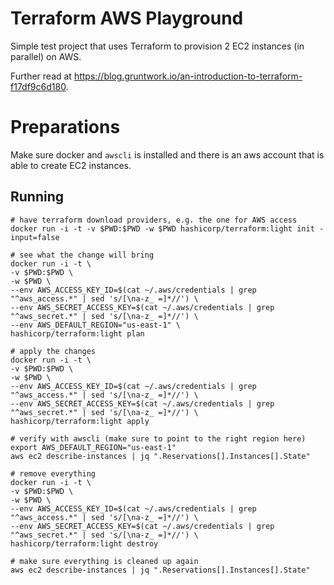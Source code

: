 # Terraform AWS Playground

Simple test project that uses Terraform to provision 2 EC2 instances (in parallel) on AWS. 

Further read at https://blog.gruntwork.io/an-introduction-to-terraform-f17df9c6d180.

# Preparations

Make sure docker and `awscli` is installed and there is an aws account that is able to create EC2 instances.

## Running

```
# have terraform download providers, e.g. the one for AWS access
docker run -i -t -v $PWD:$PWD -w $PWD hashicorp/terraform:light init -input=false

# see what the change will bring
docker run -i -t \
-v $PWD:$PWD \
-w $PWD \
--env AWS_ACCESS_KEY_ID=$(cat ~/.aws/credentials | grep "^aws_access.*" | sed 's/[\na-z_ =]*//') \
--env AWS_SECRET_ACCESS_KEY=$(cat ~/.aws/credentials | grep "^aws_secret.*" | sed 's/[\na-z_ =]*//') \
--env AWS_DEFAULT_REGION="us-east-1" \
hashicorp/terraform:light plan

# apply the changes
docker run -i -t \
-v $PWD:$PWD \
-w $PWD \
--env AWS_ACCESS_KEY_ID=$(cat ~/.aws/credentials | grep "^aws_access.*" | sed 's/[\na-z_ =]*//') \
--env AWS_SECRET_ACCESS_KEY=$(cat ~/.aws/credentials | grep "^aws_secret.*" | sed 's/[\na-z_ =]*//') \
hashicorp/terraform:light apply

# verify with awscli (make sure to point to the right region here)
export AWS_DEFAULT_REGION="us-east-1"
aws ec2 describe-instances | jq ".Reservations[].Instances[].State" 

# remove everything
docker run -i -t \
-v $PWD:$PWD \
-w $PWD \
--env AWS_ACCESS_KEY_ID=$(cat ~/.aws/credentials | grep "^aws_access.*" | sed 's/[\na-z_ =]*//') \
--env AWS_SECRET_ACCESS_KEY=$(cat ~/.aws/credentials | grep "^aws_secret.*" | sed 's/[\na-z_ =]*//') \
hashicorp/terraform:light destroy

# make sure everything is cleaned up again
aws ec2 describe-instances | jq ".Reservations[].Instances[].State" 
```

